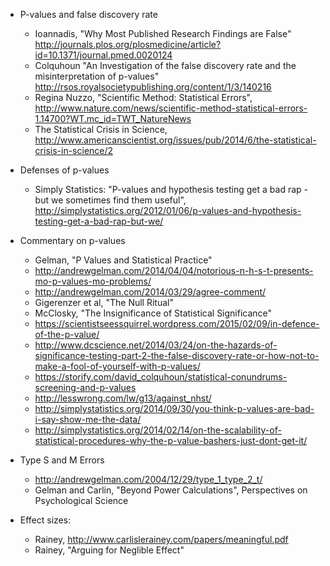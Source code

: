 


- P-values and false discovery rate

    - Ioannadis, "Why Most Published Research Findings are False" http://journals.plos.org/plosmedicine/article?id=10.1371/journal.pmed.0020124
	- Colquhoun "An Investigation of the false discovery rate and the misinterpretation of p-values" http://rsos.royalsocietypublishing.org/content/1/3/140216
	- Regina Nuzzo, "Scientific Method: Statistical Errors", http://www.nature.com/news/scientific-method-statistical-errors-1.14700?WT.mc_id=TWT_NatureNews
	- The Statistical Crisis in Science, http://www.americanscientist.org/issues/pub/2014/6/the-statistical-crisis-in-science/2

- Defenses of p-values

    - Simply Statistics: "P-values and hypothesis testing get a bad rap - but we sometimes find them useful", http://simplystatistics.org/2012/01/06/p-values-and-hypothesis-testing-get-a-bad-rap-but-we/

- Commentary on p-values 

    - Gelman, "P Values and Statistical Practice"
	- http://andrewgelman.com/2014/04/04/notorious-n-h-s-t-presents-mo-p-values-mo-problems/
	- http://andrewgelman.com/2014/03/29/agree-comment/
	- Gigerenzer et al, "The Null Ritual"
	- McClosky, "The Insignificance of Statistical Significance"
	- https://scientistseessquirrel.wordpress.com/2015/02/09/in-defence-of-the-p-value/
	- http://www.dcscience.net/2014/03/24/on-the-hazards-of-significance-testing-part-2-the-false-discovery-rate-or-how-not-to-make-a-fool-of-yourself-with-p-values/
	- https://storify.com/david_colquhoun/statistical-conundrums-screening-and-p-values
	- http://lesswrong.com/lw/g13/against_nhst/
	- http://simplystatistics.org/2014/09/30/you-think-p-values-are-bad-i-say-show-me-the-data/
	- http://simplystatistics.org/2014/02/14/on-the-scalability-of-statistical-procedures-why-the-p-value-bashers-just-dont-get-it/


- Type S and M Errors

    - http://andrewgelman.com/2004/12/29/type_1_type_2_t/
	- Gelman and Carlin, "Beyond Power Calculations", Perspectives on Psychological Science

	
- Effect sizes:

    - Rainey, http://www.carlislerainey.com/papers/meaningful.pdf
	- Rainey, "Arguing for Neglible Effect"
